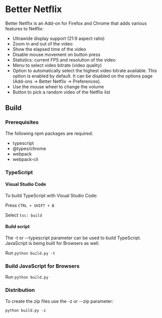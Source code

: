 # Better Netflix

Better Netflix is an Add-on for Firefox and Chrome that adds various features to Netflix:
*   Ultrawide display support (21:9 aspect ratio)
*   Zoom in and out of the video
*   Show the elapsed time of the video
*   Disable mouse movement on button press
*   Statistics: current FPS and resolution of the video
*   Menu to select video bitrate (video quality)
*   Option to automatically select the highest video bitrate available. This option is enabled by default. It can be disabled on the options page (Add-ons → Better Netflix → Preferences).
*   Use the mouse wheel to change the volume
*   Button to pick a random video of the Netflix list

## Build

### Prerequisites
The following npm packages are required:
*   typescript
*   @types/chrome
*   webpack
*   webpack-cli

### TypeScript

#### Visual Studio Code
To build TypeScript with Visual Studio Code:

Press `CTRL + SHIFT + B`

Select `tsc: build`

#### Build script
The -t or --typescript parameter can be used to build TypeScript. JavaScript is being built for Browsers as well.

Run `python build.py -t`


### Build JavaScript for Browsers
Run `python build.py`

### Distribution
To create the zip files use the -z or --zip parameter:

`python build.py -z`
